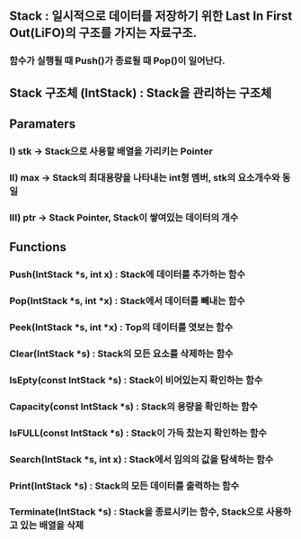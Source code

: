 ## Stack : 일시적으로 데이터를 저장하기 위한 Last In First Out(LiFO)의 구조를 가지는 자료구조.
### 함수가 실행될 때 Push()가 종료될 때 Pop()이 일어난다.

## Stack 구조체 (IntStack) : Stack을 관리하는 구조체


## Paramaters
### I) stk -> Stack으로 사용할 배열을 가리키는 Pointer
### II) max -> Stack의 최대용량을 나타내는 int형 멤버, stk의 요소개수와 동일
### III) ptr -> Stack Pointer, Stack이 쌓여있는 데이터의 개수

## Functions
### Push(IntStack *s, int x) : Stack에 데이터를 추가하는 함수
### Pop(IntStack *s, int *x) : Stack에서 데이터를 빼내는 함수
### Peek(IntStack *s, int *x) : Top의 데이터를 엿보는 함수
### Clear(IntStack *s) : Stack의 모든 요소를 삭제하는 함수
### IsEpty(const IntStack *s) : Stack이 비어있는지 확인하는 함수
### Capacity(const IntStack *s) : Stack의 용량을 확인하는 함수
### IsFULL(const IntStack *s) : Stack이 가득 찼는지 확인하는 함수
### Search(IntStack *s, int x) : Stack에서 임의의 값을 탐색하는 함수
### Print(IntStack *s) : Stack의 모든 데이터를 출력하는 함수
### Terminate(IntStack *s) : Stack을 종료시키는 함수, Stack으로 사용하고 있는 배열을 삭제

